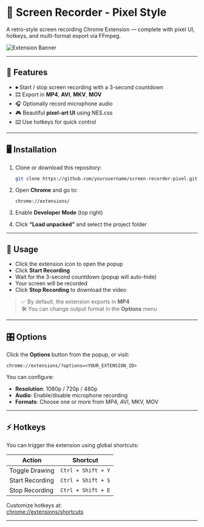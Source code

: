 
# 📸 Screen Recorder - Pixel Style

A retro-style screen recording Chrome Extension — complete with pixel UI, hotkeys, and multi-format export via FFmpeg.

![Extension Banner](images/banner.png)

---

## 🧩 Features

- ⏺ Start / stop screen recording with a 3-second countdown
- 🎞️ Export in **MP4**, **AVI**, **MKV**, **MOV**
- 🎧 Optionally record microphone audio
- 🎮 Beautiful **pixel-art UI** using NES.css
- ⌨️ Use hotkeys for quick control

---

## 🖥️ Installation

1. Clone or download this repository:

   ```bash
   git clone https://github.com/yourusername/screen-recorder-pixel.git
   ```

2. Open **Chrome** and go to:

   ```
   chrome://extensions/
   ```

3. Enable **Developer Mode** (top right)

4. Click **“Load unpacked”** and select the project folder

---

## 🚀 Usage

- Click the extension icon to open the popup
- Click **Start Recording**
- Wait for the 3-second countdown (popup will auto-hide)
- Your screen will be recorded
- Click **Stop Recording** to download the video

> ✅ By default, the extension exports in **MP4**  
> 🛠 You can change output format in the **Options** menu

---

## 🎛️ Options

Click the **Options** button from the popup, or visit:

```
chrome://extensions/?options=<YOUR_EXTENSION_ID>
```

You can configure:

- **Resolution**: 1080p / 720p / 480p
- **Audio**: Enable/disable microphone recording
- **Formats**: Choose one or more from MP4, AVI, MKV, MOV

---

## ⚡ Hotkeys

You can trigger the extension using global shortcuts:

| Action            | Shortcut           |
|-------------------|--------------------|
| Toggle Drawing    | `Ctrl + Shift + Y` |
| Start Recording   | `Ctrl + Shift + S` |
| Stop Recording    | `Ctrl + Shift + E` |

Customize hotkeys at:  
[chrome://extensions/shortcuts](chrome://extensions/shortcuts)

---


